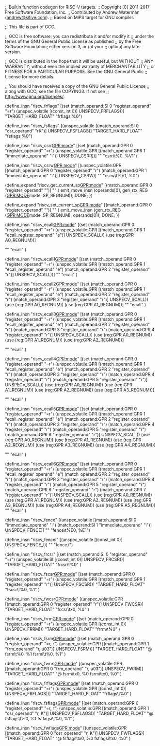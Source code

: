 ;; Builtin function codegen for RISC-V targets.
;; Copyright (C) 2011-2017 Free Software Foundation, Inc.
;; Contributed by Andrew Waterman (andrew@sifive.com).
;; Based on MIPS target for GNU compiler.

;; This file is part of GCC.

;; GCC is free software; you can redistribute it and/or modify it
;; under the terms of the GNU General Public License as published
;; by the Free Software Foundation; either version 3, or (at your
;; option) any later version.

;; GCC is distributed in the hope that it will be useful, but WITHOUT
;; ANY WARRANTY; without even the implied warranty of MERCHANTABILITY
;; or FITNESS FOR A PARTICULAR PURPOSE.  See the GNU General Public
;; License for more details.

;; You should have received a copy of the GNU General Public License
;; along with GCC; see the file COPYING3.  If not see
;; <http://www.gnu.org/licenses/>.

(define_insn "riscv_frflags"
  [(set (match_operand:SI 0 "register_operand" "=r")
	(unspec_volatile [(const_int 0)] UNSPECV_FRFLAGS))]
  "TARGET_HARD_FLOAT"
  "frflags %0")

(define_insn "riscv_fsflags"
  [(unspec_volatile [(match_operand:SI 0 "csr_operand" "rK")] UNSPECV_FSFLAGS)]
  "TARGET_HARD_FLOAT"
  "fsflags %0")

(define_insn "riscv_csrr<GPR:mode>"
  [(set (match_operand:GPR 0 "register_operand" "=r")
        (unspec_volatile:GPR [(match_operand:GPR 1 "immediate_operand" "i")] UNSPECV_CSRR))]
  ""
  "csrr\t%0, %V1")

(define_insn "riscv_csrw<GPR:mode>"
  [(unspec_volatile:GPR [(match_operand:GPR 0 "register_operand" "r")
                        (match_operand:GPR 1 "immediate_operand" "i")] UNSPECV_CSRW)]
  ""
  "csrw\t%V1, %0")

(define_expand "riscv_get_current_sp<GPR:mode>"
  [(match_operand:GPR 0 "register_operand" "")]
  ""
{
  emit_move_insn (operands[0], gen_rtx_REG (<GPR:MODE>mode, SP_REGNUM));
  DONE;
})

(define_expand "riscv_set_current_sp<GPR:mode>"
  [(match_operand:GPR 0 "register_operand" "")]
  ""
{
  emit_move_insn (gen_rtx_REG (<GPR:MODE>mode, SP_REGNUM), operands[0]);
  DONE;
})

(define_insn "riscv_ecall<GPR:mode>"
  [(set (match_operand:GPR 0 "register_operand" "=r")
        (unspec_volatile:GPR [(match_operand:GPR 1 "ecall_register_operand" "e")] UNSPECV_SCALL))
   (use (reg:GPR A0_REGNUM))]

  ""
  "ecall"
)

(define_insn "riscv_ecall1<GPR:mode>"
  [(set (match_operand:GPR 0 "register_operand" "=r")
        (unspec_volatile:GPR [(match_operand:GPR 1 "ecall_register_operand" "e")
			     (match_operand:GPR 2 "register_operand" "r")] UNSPECV_SCALL))]
  ""
  "ecall"
)

(define_insn "riscv_ecall2<GPR:mode>"
  [(set (match_operand:GPR 0 "register_operand" "=r")
        (unspec_volatile:GPR [(match_operand:GPR 1 "ecall_register_operand" "e")
			     (match_operand:GPR 2 "register_operand" "r")
			     (match_operand:GPR 3 "register_operand" "r")] UNSPECV_SCALL))
   (use (reg:GPR A0_REGNUM))
   (use (reg:GPR A1_REGNUM))]
  ""
  "ecall"
)

(define_insn "riscv_ecall3<GPR:mode>"
  [(set (match_operand:GPR 0 "register_operand" "=r")
        (unspec_volatile:GPR [(match_operand:GPR 1 "ecall_register_operand" "e")
			     (match_operand:GPR 2 "register_operand" "r")
			     (match_operand:GPR 3 "register_operand" "r")
			     (match_operand:GPR 4 "register_operand" "r")] UNSPECV_SCALL))
   (use (reg:GPR A0_REGNUM))
   (use (reg:GPR A1_REGNUM))
   (use (reg:GPR A2_REGNUM))]

  ""
  "ecall"
)

(define_insn "riscv_ecall4<GPR:mode>"
  [(set (match_operand:GPR 0 "register_operand" "=r")
        (unspec_volatile:GPR [(match_operand:GPR 1 "ecall_register_operand" "e")
			     (match_operand:GPR 2 "register_operand" "r")
			     (match_operand:GPR 3 "register_operand" "r")
			     (match_operand:GPR 4 "register_operand" "r")
			     (match_operand:GPR 5 "register_operand" "r")] UNSPECV_SCALL))
   (use (reg:GPR A0_REGNUM))
   (use (reg:GPR A1_REGNUM))
   (use (reg:GPR A2_REGNUM))
   (use (reg:GPR A3_REGNUM))]

  ""
  "ecall"
)

(define_insn "riscv_ecall5<GPR:mode>"
  [(set (match_operand:GPR 0 "register_operand" "=r")
        (unspec_volatile:GPR [(match_operand:GPR 1 "ecall_register_operand" "e")
			     (match_operand:GPR 2 "register_operand" "r")
			     (match_operand:GPR 3 "register_operand" "r")
			     (match_operand:GPR 4 "register_operand" "r")
			     (match_operand:GPR 5 "register_operand" "r")
			     (match_operand:GPR 6 "register_operand" "r")] UNSPECV_SCALL))
   (use (reg:GPR A0_REGNUM))
   (use (reg:GPR A1_REGNUM))
   (use (reg:GPR A2_REGNUM))
   (use (reg:GPR A3_REGNUM))
   (use (reg:GPR A4_REGNUM))]

  ""
  "ecall"
)

(define_insn "riscv_ecall6<GPR:mode>"
  [(set (match_operand:GPR 0 "register_operand" "=r")
        (unspec_volatile:GPR [(match_operand:GPR 1 "ecall_register_operand" "e")
			     (match_operand:GPR 2 "register_operand" "r")
			     (match_operand:GPR 3 "register_operand" "r")
			     (match_operand:GPR 4 "register_operand" "r")
			     (match_operand:GPR 5 "register_operand" "r")
			     (match_operand:GPR 6 "register_operand" "r")
			     (match_operand:GPR 7 "register_operand" "r")] UNSPECV_SCALL))
   (use (reg:GPR A0_REGNUM))
   (use (reg:GPR A1_REGNUM))
   (use (reg:GPR A2_REGNUM))
   (use (reg:GPR A3_REGNUM))
   (use (reg:GPR A4_REGNUM))
   (use (reg:GPR A5_REGNUM))]
  ""
  "ecall"
)

(define_insn "riscv_fence"
  [(unspec_volatile [(match_operand:SI 0 "immediate_operand" "i")
		     (match_operand:SI 1 "immediate_operand" "i")] UNSPECV_FENCE)]
  ""
  "fence\t%E0, %E1")

(define_insn "riscv_fencei"
  [(unspec_volatile [(const_int 0)] UNSPECV_FENCE_I)]
  ""
  "fence.i")

(define_insn "riscv_frcsr"
   [(set (match_operand:SI 0 "register_operand" "=r")
	 (unspec_volatile:SI [(const_int 0)] UNSPECV_FRCSR))]
  "TARGET_HARD_FLOAT"
  "frcsr\t%0"
)

(define_insn "riscv_fscsr<GPR:mode>"
  [(set (match_operand:GPR 0 "register_operand" "=r")
        (unspec_volatile:GPR [(match_operand:GPR 1 "register_operand" "r")] UNSPECV_FSCSR))]
  "TARGET_HARD_FLOAT"
  "fscsr\t%0, %1"
)

(define_insn "riscv_fwcsr<GPR:mode>"
  [(unspec_volatile:GPR [(match_operand:GPR 0 "register_operand" "r")] UNSPECV_FWCSR)]
  "TARGET_HARD_FLOAT"
  "fscsr\tx0, %0"
)

(define_insn "riscv_frrm<GPR:mode>"
   [(set (match_operand:GPR 0 "register_operand" "=r")
	 (unspec_volatile:GPR [(const_int 0)] UNSPECV_FRRM))]
  "TARGET_HARD_FLOAT"
  "frrm\t%0"
)

(define_insn "riscv_fsrm<GPR:mode>"
  [(set (match_operand:GPR 0 "register_operand" "=r, r")
        (unspec_volatile:GPR [(match_operand:GPR 1 "frm_operand" "r, u03")] UNSPECV_FSRM))]
  "TARGET_HARD_FLOAT"
  "@
   fsrm\t%0, %1
   fsrmi\t%0, %1"
)

(define_insn "riscv_fwrm<GPR:mode>"
  [(unspec_volatile:GPR [(match_operand:GPR 0 "frm_operand" "r, u03")] UNSPECV_FWRM)]
  "TARGET_HARD_FLOAT"
  "@
   fsrm\tx0, %0
   fsrmi\tx0, %0"
)

(define_insn "riscv_frflags<GPR:mode>"
  [(set (match_operand:GPR 0 "register_operand" "=r")
	(unspec_volatile:GPR [(const_int 0)] UNSPECV_FRFLAGS))]
  "TARGET_HARD_FLOAT"
  "frflags\t%0"
)

(define_insn "riscv_fsflags<GPR:mode>"
  [(set (match_operand:GPR 0 "register_operand" "=r, r")
        (unspec_volatile:GPR [(match_operand:GPR 1 "csr_operand" "r, K")] UNSPECV_FSFLAGS))]
  "TARGET_HARD_FLOAT"
  "@
   fsflags\t%0, %1
   fsflagsi\t%0, %1"
)

(define_insn "riscv_fwflags<GPR:mode>"
  [(unspec_volatile:GPR [(match_operand:GPR 0 "csr_operand" "r, K")] UNSPECV_FWFLAGS)]
  "TARGET_HARD_FLOAT"
  "@
   fsflags\tx0, %0
   fsflagsi\tx0, %0"
)
